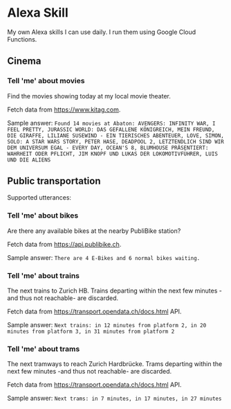 # Alexa Skill

My own Alexa skills I can use daily.
I run them using Google Cloud Functions.

## Cinema
### Tell 'me' about movies
Find the movies showing today at my local movie theater.

Fetch data from https://www.kitag.com.

Sample answer:
`Found 14 movies at Abaton: AVENGERS: INFINITY WAR, I FEEL PRETTY, JURASSIC WORLD: DAS GEFALLENE KÖNIGREICH, MEIN FREUND, DIE GIRAFFE, LILIANE SUSEWIND - EIN TIERISCHES ABENTEUER, LOVE, SIMON, SOLO: A STAR WARS STORY, PETER HASE, DEADPOOL 2, LETZTENDLICH SIND WIR DEM UNIVERSUM EGAL - EVERY DAY, OCEAN'S 8, BLUMHOUSE PRÄSENTIERT: WAHRHEIT ODER PFLICHT, JIM KNOPF UND LUKAS DER LOKOMOTIVFÜHRER, LUIS UND DIE ALIENS`

## Public transportation
Supported utterances:
### Tell 'me' about bikes
Are there any available bikes at the nearby PubliBike station?

Fetch data from https://api.publibike.ch.

Sample answer:
`There are 4 E-Bikes and 6 normal bikes waiting.`

### Tell 'me' about trains
The next trains to Zurich HB. Trains departing within the next few minutes -and thus not reachable- are discarded.

Fetch data from https://transport.opendata.ch/docs.html API.

Sample answer:
`Next trains: in 12 minutes from platform 2, in 20 minutes from platform 3, in 31 minutes from platform 2`

### Tell 'me' about trams
The next tramways to reach Zurich Hardbrücke. Trams departing within the next few minutes -and thus not reachable- are discarded.

Fetch data from https://transport.opendata.ch/docs.html API.

Sample answer:
`Next trams: in 7 minutes, in 17 minutes, in 27 minutes`

